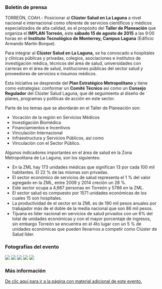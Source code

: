 
### Boletín de prensa

TORREÓN, COAH.- Posicionar al **Clúster Salud en La Laguna** a nivel nacional e internacional como oferente de ser­vicios científicos y médicos especializados de alta calidad, es el propósito del **Taller de Planeación** que organiza el **IMPLAN Torreón,** este **sábado 15 de agosto de 2015** a las 9:00 horas en el **Instituto Tecnológico de Monterrey, Campus Laguna** (Edificio Armando Martín Borque).

Para integrar al **Clúster Salud en La Laguna,** se ha convocado a hospitales y clínicas públicas y privadas, colegios, asociaciones e institutos de investigación médica, técnicos del área de salud, universidades con carreras en el área de salud, instituciones públicas del sector salud y proveedores de servicios e insumos médicos.

Esta iniciativa se desprende del **Plan Estratégico Metropolitano** y tiene como estrategias: conformar un **Comité Técnico** así como un **Consejo Regulador** del Clúster Salud Laguna, que dé seguimiento al diseño de planes, programas y políticas de acción en este sector.

Parte de los temas que se abordarán en el Taller de Planeación son:

* Vocación de la región en Servicios Médicos
* Investigación Biomédica
* Financiamientos e Incentivos
* Vinculación Internacional
* Infraestructura y Servicios Públicos, así como
* Vinculación con el Sector Público.

Algunos indicadores importantes en el área de salud en la Zona Metropolitana de La Laguna, son los siguientes:

* En la ZML hay 173 unidades médicas que significan  13 por cada 100 mil habitantes. El 22 % de las mismas son privadas.
* El sector económico de servicios de salud representa el 1 % del valor agregado en la ZML, entre 2009 y 2014 creción un 28 %.
* Este sector ocupa a 4,667 personas en Torreón y 5786 en la ZML.
* El sector salud es compuesto por 1571 unidades económicas de los cuales 15 son hospitales.
* La productividad de el sector en la ZML es de 190 mil pesos anuales por trabajador más de el doble de la media nacional que son 86 mil pesos.
* Tijuana es líder nacional en servicios de salud privados con un 6% del total de unidades económicas y con el mayor porcentaje de ingresos, sin embargo Torreón se encuentra en el 4to lugar con un 5 % de unidades económicas  que pueden llevarnos a competir como Clúster de Salud líder.

### Fotografías del evento

<img class="img-responsive" src="2015-08-14-plan-estrategico-metropolitano-salud-laguna/foto-01.jpg">
<img class="img-responsive" src="2015-08-14-plan-estrategico-metropolitano-salud-laguna/foto-02.jpg">
<img class="img-responsive" src="2015-08-14-plan-estrategico-metropolitano-salud-laguna/foto-03.jpg">
<img class="img-responsive" src="2015-08-14-plan-estrategico-metropolitano-salud-laguna/foto-04.jpg">
<img class="img-responsive" src="2015-08-14-plan-estrategico-metropolitano-salud-laguna/foto-05.jpg">

### Más información

[De clic aquí para ir a la página con material adicional de este evento.](../plan-estrategico-metropolitano/mesa-salud-laguna.html)
